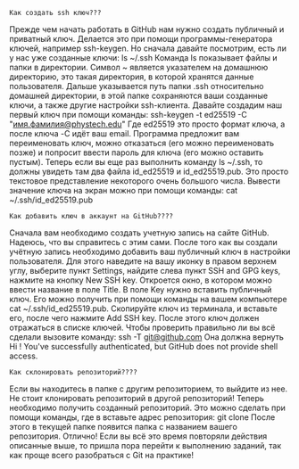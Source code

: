     Как создать ssh ключ???

Прежде чем начать работать в GitHub нам нужно создать публичный и приватный ключ. Делается это при помощи программы-генератора ключей, например ssh-keygen. Но сначала давайте посмотрим, есть ли у нас уже созданные ключи:
ls ~/.ssh
Команда ls показывает файлы и папки в директории. Символ ~ является указателем на домашнюю директорию, это такая директория, в которой хранятся данные пользователя. Дальше указывается путь папки .ssh относительно домашней директории, в этой папке сохраняются ваши созданные ключи, а также другие настройки ssh-клиента.
Давайте создадим наш первый ключ при помощи команды:
ssh-keygen -t ed25519 -C "имя.фамилия@phystech.edu"
Где ed25519 это просто формат ключа, а после ключа -C идёт ваш email.
Программа предложит вам переименовать ключ, можно отказаться (его можно переименовать позже) и попросит ввести пароль для ключа (его можно оставить пустым). Теперь если вы еще раз выполнить команду ls ~/.ssh, то должны увидеть там два файла id_ed25519 и  id_ed25519.pub. Это просто текстовое представление некоторого очень большого числа. Вывести значение ключа на экран можно при помощи команды:
cat ~/.ssh/id_ed25519.pub


    Как добавить ключ в аккаунт на GitHub????

Сначала вам необходимо создать учетную запись на сайте GitHub. Надеюсь, что вы справитесь с этим сами.
После того как вы создали учётную запись необходимо добавить ваш публичный ключ в настройки пользователя. Для этого наведите на вашу иконку в правом верхнем углу, выберите пункт Settings, найдите слева пункт SSH and GPG keys, нажмите на кнопку New SSH key.
Откроется окно, в котором можно ввести название в поле Title. В поле Key нужно вставить публичный ключ. Его можно получить при помощи команды на вашем компьютере cat ~/.ssh/id_ed25519.pub. Скопируйте ключ из терминала, и вставьте его, после чего нажмите Add SSH key.
После этого ключ должен отражаться в списке ключей. Чтобы проверить правильно ли вы всё сделали вызовите команду:
ssh -T git@github.com
Она должна вернуть
Hi <username>! You've successfully authenticated, but GitHub does not provide shell access.

    Как склонировать репозиторий????

Если вы находитесь в папке с другим репозиторием, то выйдите из нее. Не стоит клонировать репозиторий в другой репозиторий!
Теперь необходимо получить созданный репозиторий. Это можно сделать при помощи команды, где в <url> вставьте адрес репозитория:
git clone <url>
После этого в текущей папке появится папка с названием вашего репозитория. Отлично!
Если вы всё это время повторяли действия описанные выше, то пришла пора перейти к выполнению заданий, так как проще всего разобраться с Git на практике!

